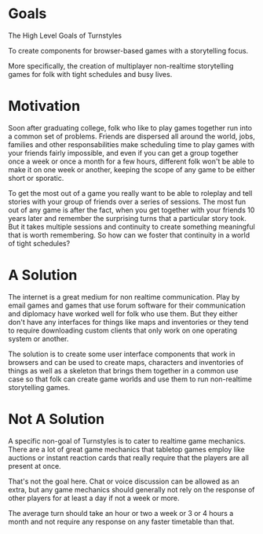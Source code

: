 # Goals
The High Level Goals of Turnstyles

To create components for browser-based games with a storytelling focus. 

More specifically, the creation of multiplayer non-realtime storytelling games for folk with tight schedules and busy lives.


# Motivation
Soon after graduating college, folk who like to play games together run into a common set of problems. Friends are dispersed all around the world, jobs, families and other responsabilities make scheduling time to play games with your friends fairly impossible, and even if you can get a group together once a week or once a month for a few hours, different folk won't be able to make it on one week or another, keeping the scope of any game to be either short or sporatic.

To get the most out of a game you really want to be able to roleplay and tell stories with your group of friends over a series of sessions. The most fun out of any game is after the fact, when you get together with your friends 10 years later and remember the surprising turns that a particular story took. But it takes multiple sessions and continuity to create something meaningful that is worth remembering. So how can we foster that continuity in a world of tight schedules?


# A Solution
The internet is a great medium for non realtime communication. Play by email games and games that use forum software for their communication and diplomacy have worked well for folk who use them. But they either don't have any interfaces for things like maps and inventories or they tend to require downloading custom clients that only work on one operating system or another.

The solution is to create some user interface components that work in browsers and can be used to create maps, characters and inventories of things as well as a skeleton that brings them together in a common use case so that folk can create game worlds and use them to run non-realtime storytelling games.


# Not A Solution
A specific non-goal of Turnstyles is to cater to realtime game mechanics. There are a lot of great game mechanics that tabletop games employ like auctions or instant reaction cards that really require that the players are all present at once.

That's not the goal here. Chat or voice discussion can be allowed as an extra, but any game mechanics should generally not rely on the response of other players for at least a day if not a week or more.

The average turn should take an hour or two a week or 3 or 4 hours a month and not require any response on any faster timetable than that.

